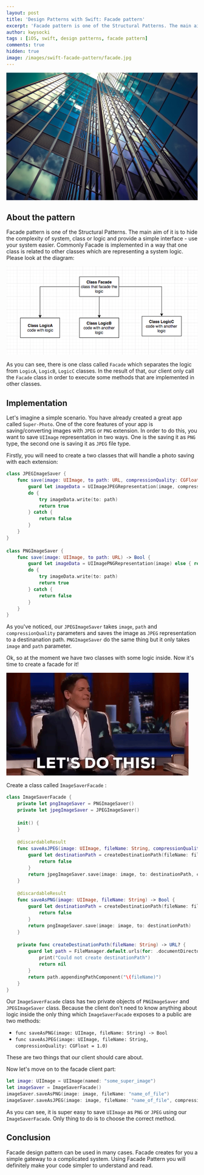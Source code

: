 ```yaml
---
layout: post
title: 'Design Patterns with Swift: Facade pattern'
excerpt: 'Facade pattern is one of the Structural Patterns. The main aim of it is to hide the complexity of system, class or logic and provide a simple interface  - use your system easier.'
author: kwysocki
tags : [iOS, swift, design patterns, facade pattern]
comments: true
hidden: true
image: /images/swift-facade-pattern/facade.jpg
---
```


![diagram](/images/swift-facade-pattern/facade.jpg)

## About the pattern

Facade pattern is one of the Structural Patterns. The main aim of it is to hide the complexity of system, class or logic and provide a simple interface  - use your system easier.
Commonly Facade is implemented in a way that one class is related to other classes which are representing a system logic. Please look at the diagram:

![diagram](/images/swift-facade-pattern/diagram.png)

As you can see, there is one class called `Facade` which separates the logic from `LogicA`, `LogicB`, `LogicC` classes. In the result of that, our client only call the `Facade` class in order to execute some methods that are implemented in other classes.

## Implementation

Let's imagine a simple scenario. You have already created a great app called `Super-Photo`. One of the core features of your app is saving/converting images with `JPEG` or `PNG` extension. In order to do this, you want to save `UIImage` representation in two ways. One is the saving it as `PNG` type, the second one is saving it as `JPEG` file type.

Firstly, you will need to create a two classes that will handle a photo saving with each extension:

```swift
class JPEGImageSaver {
    func save(image: UIImage, to path: URL, compressionQuality: CGFloat = 1.0) -> Bool {
        guard let imageData = UIImageJPEGRepresentation(image, compressionQuality) else { return false }
        do {
            try imageData.write(to: path)
            return true
        } catch {
            return false
        }
    }
}

class PNGImageSaver {
    func save(image: UIImage, to path: URL) -> Bool {
        guard let imageData = UIImagePNGRepresentation(image) else { return false }
        do {
            try imageData.write(to: path)
            return true
        } catch {
            return false
        }
    }
}
```

As you've noticed, our `JPEGImageSaver` takes `image`, `path` and `compressionQuality` parameters and saves the image as `JPEG` representation to a destinanation path.
`PNGImageSaver` do the same thing but it only takes `image` and `path` parameter.

Ok, so at the moment we have two classes with some logic inside. Now it's time to create a facade for it!

![let's do this gif](/images/swift-facade-pattern/do_this.gif)

Create a class called `ImageSaverFacade` :

```swift
class ImageSaverFacade {
    private let pngImageSaver = PNGImageSaver()
    private let jpegImageSaver = JPEGImageSaver()

    init() {
    }

    @discardableResult
    func saveAsJPEG(image: UIImage, fileName: String, compressionQuality: CGFloat = 1.0) -> Bool {
        guard let destinationPath = createDestinationPath(fileName: fileName) else {
            return false
        }
        return jpegImageSaver.save(image: image, to: destinationPath, compressionQuality: compressionQuality)
    }

    @discardableResult
    func saveAsPNG(image: UIImage, fileName: String) -> Bool {
        guard let destinationPath = createDestinationPath(fileName: fileName) else {
            return false
        }
        return pngImageSaver.save(image: image, to: destinationPath)
    }

    private func createDestinationPath(fileName: String) -> URL? {
        guard let path = FileManager.default.urls(for: .documentDirectory, in: .userDomainMask).first else {
            print("Could not create destinationPath")
            return nil
        }
        return path.appendingPathComponent("\(fileName)")
    }
}
```

Our `ImageSaverFacade` class has two private objects of `PNGImageSaver` and `JPEGImageSaver` class. Because the client don't need to know anything about logic inside the only thing which `ImageSaverFacade` exposes to a public are two methods:

* `func saveAsPNG(image: UIImage, fileName: String) -> Bool`
* `func saveAsJPEG(image: UIImage, fileName: String, compressionQuality: CGFloat = 1.0)`

These are two things that our client should care about.

Now let's move on to the facade client part:

```swift
let image: UIImage = UIImage(named: "some_super_image")
let imageSaver = ImageSaverFacade()
imageSaver.saveAsPNG(image: image, fileName: "name_of_file")
imageSaver.saveAsJPEG(image: image, fileName: "name_of_file", compressionQuality: 0.5)
```

As you can see, it is super easy to save `UIImage` as `PNG` or `JPEG` using our `ImageSaverFacade`. Only thing to do is to choose the correct method.

## Conclusion

Facade design pattern can be used in many cases. Facade creates for you a simple gateway to a complicated system. Using Facade Pattern you will definitely make your code simpler to understand and read.



